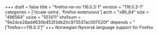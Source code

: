 +++
draft = false
title = "firefox-nn-no 116.0.3-1"
version = "116.0.3-1"
categories = ['locale-extra', 'firefox-extensions']
arch = "x86_64"
size = "496564"
usize = "551411"
sha1sum = "9e2dce28ad4630b453f3db20c973537ac007020f"
depends = "['firefox>=116.0.3']"
+++
Norwegian Nynorsk language support for Firefox